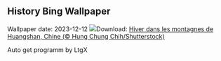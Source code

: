 ## History Bing Wallpaper
Wallpaper date: 2023-12-12
![](https://www.bing.com/th?id=OHR.MountainDayChina_FR-CA1944573919_UHD.jpg&w=1000)Download: [Hiver dans les montagnes de Huangshan, Chine (© Hung Chung Chih/Shutterstock)](https://www.bing.com/th?id=OHR.MountainDayChina_FR-CA1944573919_UHD.jpg)

Auto get programm by LtgX
